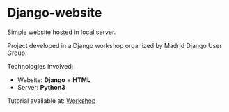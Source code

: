 # Django-website
Simple website hosted in local server.

Project developed in a Django workshop organized by Madrid Django User Group.

Technologies involved:
- Website: **Django** + **HTML**
- Server: **Python3**
  

Tutorial available at: [Workshop](https://djangomadrid.github.io/workshop/)
